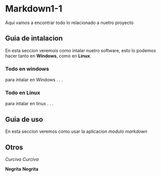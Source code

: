 # Markdown1-1 
Aqui vamos a encontrar todo lo relacionado a nuetro proyecto

## Guia de intalacion
En esta seccion veremois como intalar nuetro software, esto lo podemos hacer tanto en **Windows**, como en **Linux**.

### Todo en windows
para intalar en Windows . . .

### Todo en Linux
para intalar en linux . . .

## Guia de uso 
En esta seccion veremos como usar la aplicacion _modulo markdown_

## Otros
*Curciva*
_Curciva_

**Negrita**
__Negrita__
